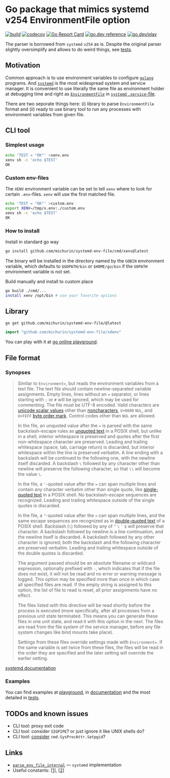 # Go package that mimics systemd v254 EnvironmentFile option

[![build](https://github.com/michurin/systemd-env-file/actions/workflows/ci.yaml/badge.svg)](https://github.com/michurin/systemd-env-file/actions/workflows/ci.yaml)
[![codecov](https://codecov.io/gh/michurin/systemd-env-file/graph/badge.svg?token=H8498O2YEM)](https://codecov.io/gh/michurin/systemd-env-file)
[![Go Report Card](https://goreportcard.com/badge/github.com/michurin/systemd-env-file)](https://goreportcard.com/report/github.com/michurin/systemd-env-file)
[![go.dev reference](https://img.shields.io/badge/go.dev-reference-007d9c?logo=go&logoColor=white)](https://pkg.go.dev/github.com/michurin/systemd-env-file/sdenv)
[![go.dev/play](https://shields.io/badge/go.dev-play-089?logo=go&logoColor=white&style=flat)](https://go.dev/play/p/-SNUijB8ZOM)

The parser is borrowed from `systemd` `v254` as is. Despite the original parser slightly oversimplify and allows to do weird things,
see [tests](https://github.com/michurin/systemd-env-file/blob/master/sdenv/parser_test.go).

## Motivation

Common approach is to use environment variables to configure [`golang`](https://go.dev/) programs.
And [`systemd`](https://systemd.io/) is the most widespread system and service manager.
It is convenient to use literally the same file as environment holder at debugging time and
right as [`EnvironmentFile`](https://www.freedesktop.org/software/systemd/man/systemd.exec.html#EnvironmentFile=)
in [`systemd` `.service`-file](https://www.freedesktop.org/software/systemd/man/systemd.service.html).

There are two seporate things here: (i) library to parse `EnvironmentFile` format and (ii) ready to use binary tool
to run any processes with environment variables from given file.

## CLI tool

### Simplest usage

```sh
echo 'TEST = "OK"' >xenv.env
xenv sh -c 'echo $TEST'
OK
```

### Custom env-files

The `XENV` environment variable can be set to tell `xenv` where to look for certain `.env`-files.
`xenv` will use the first matched file.

```sh
echo 'TEST = "OK"' >custom.env
export XENV=/tmp/x.env:./custom.env
xenv sh -c 'echo $TEST'
OK
```

### How to install

Install in standard go way

```sh
go install github.com/michurin/systemd-env-file/cmd/xenv@latest
```

The binary will be installed in the directory named by the `GOBIN` environment variable,
which defaults to `$GOPATH/bin` or `$HOME/go/bin` if the `GOPATH` environment variable is not set.

Build manually and install to custom place

```sh
go build ./cmd/...
install xenv /opt/bin # use your favorite options
```

## Library

```sh
go get github.com/michurin/systemd-env-file/@latest
```

```go
import "github.com/michurin/systemd-env-file/sdenv"
```

You can play with it at [go online playground](https://go.dev/play/p/-SNUijB8ZOM).

## File format

### Synopses

> Similar to `Environment=`, but reads the environment variables from
a text file. The text file should contain newline-separated variable assignments. Empty lines, lines
without an `=` separator, or lines starting with `;` or
`#` will be ignored, which may be used for commenting. The file must be UTF-8
encoded. Valid characters are
[unicode scalar values](https://www.unicode.org/glossary/#unicode_scalar_value) other than
[noncharacters](https://www.unicode.org/glossary/#noncharacter), `U+0000` `NUL`, and
`U+FEFF` [byte order mark](https://www.unicode.org/glossary/#byte_order_mark).
Control codes other than `NUL` are allowed.
>
> In the file, an unquoted value after the `=` is parsed with the same backslash-escape
rules as
[unquoted text](https://pubs.opengroup.org/onlinepubs/9699919799/utilities/V3_chap02.html#tag_18_02_01)
in a POSIX shell, but unlike in a shell, interior whitespace is preserved and quotes after the
first non-whitespace character are preserved. Leading and trailing whitespace (space, tab, carriage return) is
discarded, but interior whitespace within the line is preserved verbatim. A line ending with a backslash will be
continued to the following one, with the newline itself discarded. A backslash
`\` followed by any character other than newline will preserve the following character, so that
`\\` will become the value `\`.
>
> In the file, a `'`-quoted value after the `=` can span multiple lines
and contain any character verbatim other than single quote, like
[single-quoted text](https://pubs.opengroup.org/onlinepubs/9699919799/utilities/V3_chap02.html#tag_18_02_02)
in a POSIX shell. No backslash-escape sequences are recognized. Leading and trailing whitespace
outside of the single quotes is discarded.
>
> In the file, a `"`-quoted value after the `=` can span multiple lines,
and the same escape sequences are recognized as in
[double-quoted text](https://pubs.opengroup.org/onlinepubs/9699919799/utilities/V3_chap02.html#tag_18_02_03)
of a POSIX shell. Backslash (`\`) followed by any of `"` `\` `` ` `` `$` will
preserve that character. A backslash followed by newline is a line continuation, and the newline itself is
discarded. A backslash followed by any other character is ignored; both the backslash and the following
character are preserved verbatim. Leading and trailing whitespace outside of the double quotes is
discarded.
>
> The argument passed should be an absolute filename or wildcard expression, optionally prefixed with
`-`, which indicates that if the file does not exist, it will not be read and no error or
warning message is logged. This option may be specified more than once in which case all specified files are
read. If the empty string is assigned to this option, the list of file to read is reset, all prior assignments
have no effect.
>
> The files listed with this directive will be read shortly before the process is executed (more
specifically, after all processes from a previous unit state terminated. This means you can generate these
files in one unit state, and read it with this option in the next. The files are read from the file
system of the service manager, before any file system changes like bind mounts take place).
>
> Settings from these files override settings made with `Environment=`. If the same
variable is set twice from these files, the files will be read in the order they are specified and the later
setting will override the earlier setting.

[systemd documentation](https://www.freedesktop.org/software/systemd/man/systemd.exec.html#EnvironmentFile=)

### Examples

You can find examples at [playground](https://go.dev/play/p/-SNUijB8ZOM),
in [documentation](https://pkg.go.dev/github.com/michurin/systemd-env-file/sdenv)
and the most detailed in
[tests](https://github.com/michurin/systemd-env-file/blob/master/sdenv/parser_test.go).

## TODOs and known issues

- CLI tool: proxy exit code
- CLI tool: consider `SIGPIPE`? or just ignore it like UNIX shells do?
- CLI tool: [consider](https://golang.hotexamples.com/examples/os.exec/Cmd/SysProcAttr/golang-cmd-sysprocattr-method-examples.html) `cmd.SysProcAttr.Setpgid`?

## Links

- [`parse_env_file_internal`](https://github.com/systemd/systemd/blob/v254/src/basic/env-file.c#L22) — `systemd` implementation
- Useful constants:
  [[1](https://github.com/systemd/systemd/blob/v254/src/basic/string-util.h#L13)],
  [[2](https://github.com/systemd/systemd/blob/v254/src/basic/escape.h#L15)]